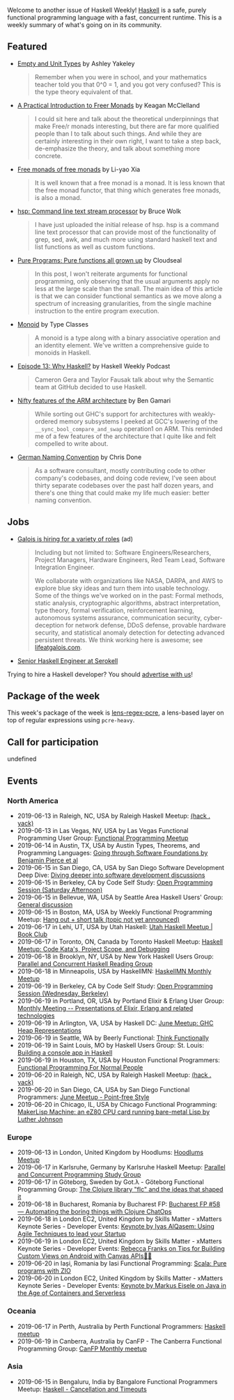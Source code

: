 <!-- 2019-06-13 unpublished -->

Welcome to another issue of Haskell Weekly!
[Haskell](https://www.haskell.org) is a safe, purely functional programming language with a fast, concurrent runtime.
This is a weekly summary of what's going on in its community.

## Featured

-   [Empty and Unit Types](https://semantic.org/post/empty-and-unit-types/) by Ashley Yakeley

    > Remember when you were in school, and your mathematics teacher told you that 0^0 = 1, and you got very confused? This is the type theory equivalent of that.

-   [A Practical Introduction to Freer Monads](https://captjakk.com/posts/2019-05-12-practical-intro-eff.html) by Keagan McClelland

    > I could sit here and talk about the theoretical underpinnings that make Free/r monads interesting, but there are far more qualified people than I to talk about such things. And while they are certainly interesting in their own right, I want to take a step back, de-emphasize the theory, and talk about something more concrete.

-   [Free monads of free monads](https://blog.poisson.chat/posts/2019-06-09-free-monads-free-monads.html) by Li-yao Xia

    > It is well known that a free monad is a monad. It is less known that the free monad functor, that thing which generates free monads, is also a monad.

-   [hsp: Command line text stream processor](https://np.reddit.com/r/haskell/comments/bycoj8/hsp_a_haskell_command_line_text_stream_processor/) by Bruce Wolk

    > I have just uploaded the initial release of hsp. hsp is a command line text processor that can provide most of the functionality of grep, sed, awk, and much more using standard haskell text and list functions as well as custom functions.

-   [Pure Programs: Pure functions all grown up](https://www.cloudseal.io/blog/2019-06-07-pure-programs) by Cloudseal

    > In this post, I won't reiterate arguments for functional programming, only observing that the usual arguments apply no less at the large scale than the small. The main idea of this article is that we can consider functional semantics as we move along a spectrum of increasing granularities, from the single machine instruction to the entire program execution.

-   [Monoid](https://typeclasses.com/monoid) by Type Classes

    > A monoid is a type along with a binary associative operation and an identity element. We've written a comprehensive guide to monoids in Haskell.

-   [Episode 13: Why Haskell?](https://haskellweekly.news/podcast/episodes/13.html) by Haskell Weekly Podcast

    > Cameron Gera and Taylor Fausak talk about why the Semantic team at GitHub decided to use Haskell.

-   [Nifty features of the ARM architecture](https://www.smart-cactus.org/~ben/posts/2019-06-06-memory-barriers-on-arm.html) by Ben Gamari

    > While sorting out GHC's support for architectures with weakly-ordered memory subsystems I peeked at GCC's lowering of the `__sync_bool_compare_and_swap` operation1 on ARM. This reminded me of a few features of the architecture that I quite like and felt compelled to write about.

-   [German Naming Convention](https://chrisdone.com/posts/german-naming-convention/) by Chris Done

    > As a software consultant, mostly contributing code to other company's codebases, and doing code review, I've seen about thirty separate codebases over the past half dozen years, and there's one thing that could make my life much easier: better naming convention.

## Jobs

<!-- keep through July 18 -->
-   [Galois is hiring for a variety of roles](https://galois.com/careers/) (ad)

    > Including but not limited to: Software Engineers/Researchers, Project Managers, Hardware Engineers, Red Team Lead, Software Integration Engineer.
    >
    > We collaborate with organizations like NASA, DARPA, and AWS to explore blue sky ideas and turn them into usable technology. Some of the things we've worked on in the past: Formal methods, static analysis, cryptographic algorithms, abstract interpretation, type theory, formal verification, reinforcement learning, autonomous systems assurance, communication security, cyber-deception for network defense, DDoS defense, provable hardware security, and statistical anomaly detection for detecting advanced persistent threats. We think working here is awesome; see [lifeatgalois.com](https://lifeatgalois.com).

-   [Senior Haskell Engineer at Serokell](https://np.reddit.com/r/haskell/comments/bzpp7y/job_serokell_seeks_a_senior_haskell_engineer/)

Trying to hire a Haskell developer?
You should [advertise with us](https://haskellweekly.news/advertising.html)!

## Package of the week

This week's package of the week is [lens-regex-pcre](https://hackage.haskell.org/package/lens-regex-pcre-0.3.0.0), a lens-based layer on top of regular expressions using `pcre-heavy`.

## Call for participation

undefined

## Events

### North America

- 2019-06-13 in Raleigh, NC, USA by Raleigh Haskell Meetup: [(hack . yack)](https://www.meetup.com/Raleigh-Haskell-Meetup/events/nsfsnqyzjbrb/)
- 2019-06-13 in Las Vegas, NV, USA by Las Vegas Functional Programming User Group: [Functional Programming Meetup](https://www.meetup.com/las-vegas-functional-programming/events/jkznkqyzjbrb/)
- 2019-06-14 in Austin, TX, USA by Austin Types, Theorems, and Programming Languages: [Going through Software Foundations by Benjamin Pierce et al](https://www.meetup.com/Austin-Types-Theorems-and-Programming-Languages/events/kbqknnyzjbsb/)
- 2019-06-15 in San Diego, CA, USA by San Diego Software Development Deep Dive: [Diving deeper into software development discussions ](https://www.meetup.com/San-Diego-Software-Development-Deep-Dive/events/qcjdcryzjbtb/)
- 2019-06-15 in Berkeley, CA by Code Self Study: [Open Programming Session (Saturday Afternoon)](https://www.meetup.com/codeselfstudy/events/dkwpzpyzjbtb/)
- 2019-06-15 in Bellevue, WA, USA by Seattle Area Haskell Users' Group: [General discussion](https://www.meetup.com/SEAHUG/events/htlvcpyzjbtb/)
- 2019-06-15 in Boston, MA, USA by Weekly Functional Programming Meetup: [Hang out + short talk (topic not yet announced)](https://www.meetup.com/Weekly-Functional-Programming-Meetup/events/jcgpwqyzjbtb/)
- 2019-06-17 in Lehi, UT, USA by Utah Haskell: [Utah Haskell Meetup | Book Club](https://www.meetup.com/utah-haskell/events/fmdsrqyzjbwb/)
- 2019-06-17 in Toronto, ON, Canada by Toronto Haskell Meetup: [Haskell Meetup: Code Kata's, Project Scope, and Debugging](https://www.meetup.com/meetup-group-evRITRtT/events/262055254/)
- 2019-06-18 in Brooklyn, NY, USA by New York Haskell Users Group: [Parallel and Concurrent Haskell Reading Group](https://www.meetup.com/NY-Haskell/events/shmktqyzjbxb/)
- 2019-06-18 in Minneapolis, USA by HaskellMN: [HaskellMN Monthly Meetup](https://www.meetup.com/HaskellMN/events/ndtxfpyzjbxb/)
- 2019-06-19 in Berkeley, CA by Code Self Study: [Open Programming Session (Wednesday, Berkeley)](https://www.meetup.com/codeselfstudy/events/tzgvnqyzjbzb/)
- 2019-06-19 in Portland, OR, USA by Portland Elixir & Erlang User Group: [Monthly Meeting -- Presentations of Elixir, Erlang and related technologies](https://www.meetup.com/Portland-Erlang-Elixir-User-Group/events/twrgnqyzjbzb/)
- 2019-06-19 in Arlington, VA, USA by Haskell DC: [June Meetup: GHC Heap Representations](https://www.meetup.com/Haskell-DC/events/261822655/)
- 2019-06-19 in Seattle, WA by Beerly Functional: [Think Functionally](https://www.meetup.com/Beerly-Functional/events/vxhwkqyzjbzb/)
- 2019-06-19 in Saint Louis, MO by Haskell Users Group: St. Louis: [Building a console app in Haskell](https://www.meetup.com/Haskell-Users-Group-St-Louis/events/261543730/)
- 2019-06-19 in Houston, TX, USA by Houston Functional Programmers: [Functional Programming For Normal People](https://www.meetup.com/Houston-Functional-Programmers/events/znbbqqyzjbzb/)
- 2019-06-20 in Raleigh, NC, USA by Raleigh Haskell Meetup: [(hack . yack)](https://www.meetup.com/Raleigh-Haskell-Meetup/events/nsfsnqyzjbbc/)
- 2019-06-20 in San Diego, CA, USA by San Diego Functional Programmers: [June Meetup - Point-free Style](https://www.meetup.com/San-Diego-Functional-Programmers/events/262113531/)
- 2019-06-20 in Chicago, IL, USA by Chicago Functional Programming: [MakerLisp Machine: an eZ80 CPU card running bare-metal Lisp by Luther Johnson](https://www.meetup.com/Chicago-Functional-Programming-Meetup/events/261402402/)

### Europe

- 2019-06-13 in London, United Kingdom by Hoodlums: [Hoodlums Meetup](https://www.meetup.com/hoodlums/events/hrbdtnyzjbrb/)
- 2019-06-17 in Karlsruhe, Germany by Karlsruhe Haskell Meetup: [Parallel and Concurrent Programming Study Group](https://www.meetup.com/Karlsruhe-Haskell-Meetup/events/261777616/)
- 2019-06-17 in Göteborg, Sweden by Got.λ - Göteborg Functional Programming Group: [The Clojure library "flc" and the ideas that shaped it](https://www.meetup.com/got-lambda/events/260808450/)
- 2019-06-18 in Bucharest, Romania by Bucharest FP: [Bucharest FP #58 — Automating the boring things with Clojure ChatOps](https://www.meetup.com/bucharestfp/events/261798924/)
- 2019-06-18 in London EC2, United Kingdom by Skills Matter - xMatters Keynote Series - Developer Events: [Keynote by Iyas AlQasem: Using Agile Techniques to lead your Startup ](https://www.meetup.com/skillsmatter/events/261542806/)
- 2019-06-19 in London EC2, United Kingdom by Skills Matter - xMatters Keynote Series - Developer Events: [Rebecca Franks on Tips for Building Custom Views on Android with Canvas APIs📏🎨](https://www.meetup.com/skillsmatter/events/261617784/)
- 2019-06-20 in Iași, Romania by Iasi Functional Programming: [Scala: Pure programs with ZIO](https://www.meetup.com/iasi-fp/events/262221980/)
- 2019-06-20 in London EC2, United Kingdom by Skills Matter - xMatters Keynote Series - Developer Events: [Keynote by Markus Eisele on Java in the Age of Containers and Serverless](https://www.meetup.com/skillsmatter/events/261672094/)

### Oceania

- 2019-06-17 in Perth, Australia by Perth Functional Programmers: [Haskell meetup](https://www.meetup.com/PerthFP/events/xrtkqqyzjbwb/)
- 2019-06-19 in Canberra, Australia by CanFP - The Canberra Functional Programming Group: [CanFP Monthly meetup](https://www.meetup.com/CanFPG/events/ztfqcqyzjbzb/)

### Asia

- 2019-06-15 in Bengaluru, India by Bangalore Functional Programmers Meetup: [Haskell - Cancellation and Timeouts](https://www.meetup.com/Bangalore-Functional-Programmers-Meetup/events/261823885/)
